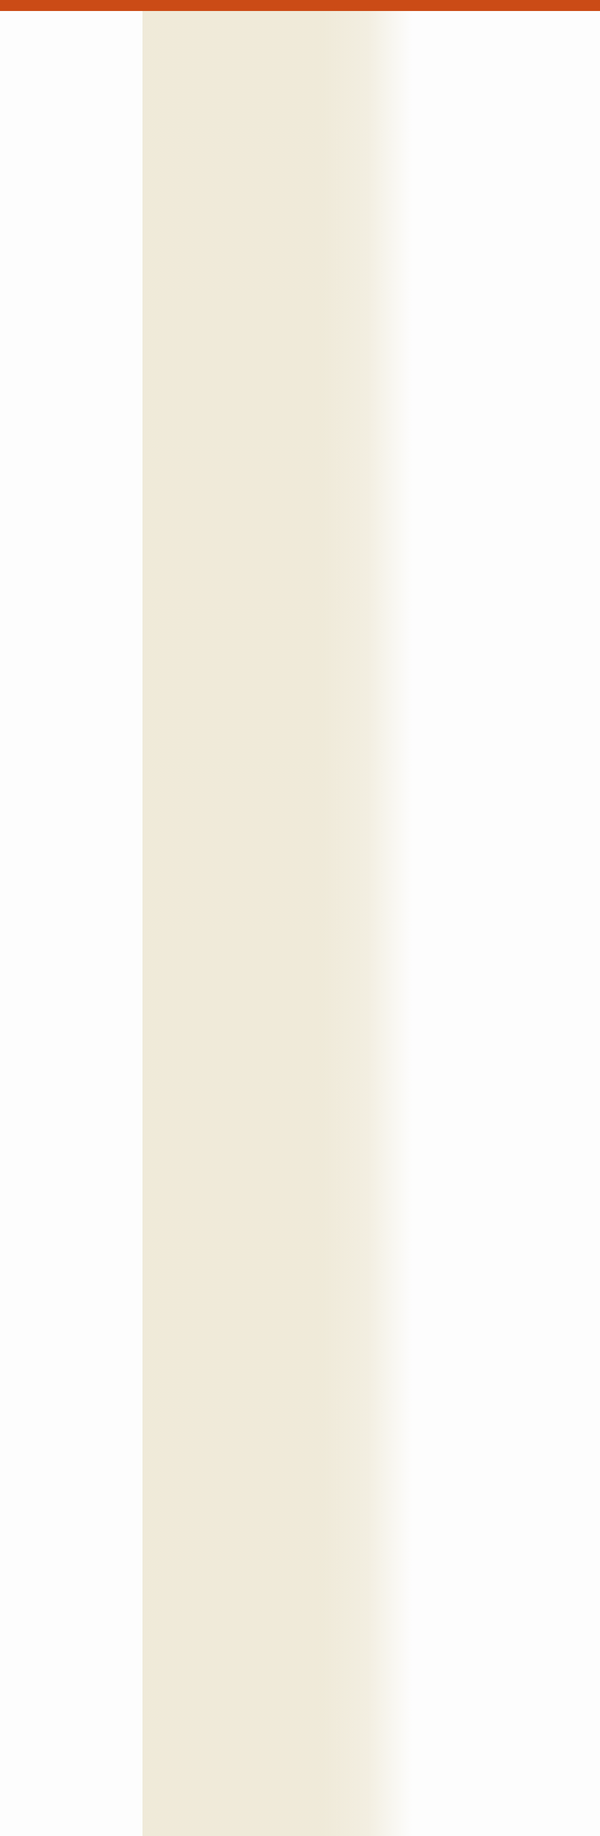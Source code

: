 ```yaml
---
layout: presentation_v1.1.0
title: "#RPA YouTube Stats"
date:   2023-03-25 00:00:00 +0100
abstract: "Based on the #tags by thelastweek.in/rpa" 
excerpt: What I do with tags, what RPA creators can expect of me in the future, how this shall be useful for RPA creators, and how to tell me what to do.
published: true
_titleimagefull: /biz/community/thisyearinrpa/resources/images/trends-from-tags-2022-Q4.png
self-contained: false
---
```



<section>

<h2>Technology Matrix for CI/CD Pipeline Stages and Phases</h2>

<style>
  #ci-cd-matrix {
    font-size: 70%;
  }
  
#ci-cd-matrix td.centered{
    border-left: 1px solid black;
    text-align: center;
  }
  
</style>

<table id="ci-cd-matrix">
	<tr>
		<th align="left">CI/CD Stage</th>
		<th align="left">Phase</th>
		<th class="centered borderleft">Git</th>
		<th class="centered borderleft">Jenkins</th>
		<th class="centered borderleft">SonarQube</th>
		<th class="centered borderleft">UiPath Workflow Analyzer</th>
		<th class="centered borderleft">Splunk</th>
	</tr>
	<tr>
		<td height="17" align="left">Code Integration</td>
		<td align="left">Code Checkout</td>
		<td class="centered borderleft">✔</td>
		<td class="centered borderleft"><br></td>
		<td class="centered borderleft"><br></td>
		<td class="centered borderleft">✔</td>
		<td class="centered borderleft"><br></td>
	</tr>
	<tr>
		<td height="17" align="left">Code Integration</td>
		<td align="left">Build</td>
		<td class="centered borderleft"><br></td>
		<td class="centered borderleft">✔</td>
		<td class="centered borderleft"><br></td>
		<td class="centered borderleft"><br></td>
		<td class="centered borderleft">✔</td>
	</tr>
	<tr>
		<td height="17" align="left">Code Integration</td>
		<td align="left">Test</td>
		<td class="centered borderleft"><br></td>
		<td class="centered borderleft">✔</td>
		<td class="centered borderleft"><br></td>
		<td class="centered borderleft"><br></td>
		<td class="centered borderleft">✔</td>
	</tr>
	<tr>
		<td height="17" align="left">Quality Validation</td>
		<td align="left">Code Quality Analysis</td>
		<td class="centered borderleft"><br></td>
		<td class="centered borderleft"><br></td>
		<td class="centered borderleft"><br></td>
		<td class="centered borderleft">✔</td>
		<td class="centered borderleft">✔</td>
	</tr>
	<tr>
		<td height="17" align="left">Quality Validation</td>
		<td align="left">Static Code Analysis</td>
		<td class="centered borderleft"><br></td>
		<td class="centered borderleft"><br></td>
		<td class="centered borderleft"><br></td>
		<td class="centered borderleft">✔</td>
		<td class="centered borderleft">✔</td>
	</tr>
	<tr>
		<td height="17" align="left">Quality Validation</td>
		<td align="left">Code Reviews</td>
		<td class="centered borderleft">✔</td>
		<td class="centered borderleft"><br></td>
		<td class="centered borderleft"><br></td>
		<td class="centered borderleft"><br></td>
		<td class="centered borderleft"><br></td>
	</tr>
	<tr>
		<td height="17" align="left">Quality Validation</td>
		<td align="left">Security Scans</td>
		<td class="centered borderleft"><br></td>
		<td class="centered borderleft"><br></td>
		<td class="centered borderleft"><br></td>
		<td class="centered borderleft">✔</td>
		<td class="centered borderleft">✔</td>
	</tr>
	<tr>
		<td height="17" align="left">Quality Validation</td>
		<td align="left">License Compliance</td>
		<td class="centered borderleft"><br></td>
		<td class="centered borderleft"><br></td>
		<td class="centered borderleft"><br></td>
		<td class="centered borderleft">✔</td>
		<td class="centered borderleft"><br></td>
	</tr>
	<tr>
		<td height="17" align="left">Quality Validation</td>
		<td align="left">Documentation Checks</td>
		<td class="centered borderleft"><br></td>
		<td class="centered borderleft"><br></td>
		<td class="centered borderleft"><br></td>
		<td class="centered borderleft">✔</td>
		<td class="centered borderleft"><br></td>
	</tr>
	<tr>
		<td height="17" align="left">Quality Validation</td>
		<td align="left">Testing for Best Practices</td>
		<td class="centered borderleft"><br></td>
		<td class="centered borderleft"><br></td>
		<td class="centered borderleft"><br></td>
		<td class="centered borderleft">✔</td>
		<td class="centered borderleft">✔</td>
	</tr>
	<tr>
		<td height="17" align="left">Quality Validation</td>
		<td align="left">Metrics and Performance Checks</td>
		<td class="centered borderleft"><br></td>
		<td class="centered borderleft"><br></td>
		<td class="centered borderleft"><br></td>
		<td class="centered borderleft">✔</td>
		<td class="centered borderleft"><br></td>
	</tr>
	<tr>
		<td height="17" align="left">Deployment</td>
		<td align="left">Deployment Mechanism</td>
		<td class="centered borderleft"><br></td>
		<td class="centered borderleft">✔</td>
		<td class="centered borderleft"><br></td>
		<td class="centered borderleft"><br></td>
		<td class="centered borderleft">✔</td>
	</tr>
	<tr>
		<td height="17" align="left">Monitoring</td>
		<td align="left">Performance Monitoring</td>
		<td class="centered borderleft"><br></td>
		<td class="centered borderleft"><br></td>
		<td class="centered borderleft"><br></td>
		<td class="centered borderleft">✔</td>
		<td class="centered borderleft"><br></td>
	</tr>
</table>


</section>

<section class="" data-background-opacity="0.2" data-background="{{ "/app/phy/RPA-publications/CaringTungsten/doc/images/cprima_vintage_colors_illustration_of_a_construction_crane_lift_c2ba5a60-3cad-4ee3-ba98-da9c9a87dd4c.png" | prepend: site.baseurl }}">
<div class="container">
<div class="col" style="padding-top: 20px; height: 85vh; background-image: linear-gradient(to right, rgba(238,232,213,.9), rgba(238,232,213,.9), rgba(238,232,213,.9), rgba(238,232,213,.9), rgba(238,232,213,.9), rgba(238,232,213,.7), rgba(238,232,213,0), rgba(238,232,213,0));">
<h3>Common YouTube Strategy</h3>
<p style="color:#002b36; text-align: left; top: 50%; position: absolute; transform: translateY(-50%); ">
<ul style="float: left; margin-left: 10%;color:#002b36; width: 50%;">
<li style="padding-bottom: 0.5em;" >Determine an audience as target group</li>
<li style="padding-bottom: 0.5em;" >Refer to content metamodels, forum posts or keyword research</li>
<li style="padding-bottom: 0.5em;" >Create a survey: What does the audience want?</li>
<li style="padding-bottom: 0.5em;" >Analyze the competition&nbsp;😈</li>
<li style="padding-bottom: 0.5em;" >Merge tlwin statistics with your analytics</li>
<li style="padding-bottom: 0.5em;" >What is &raquo;success&laquo; for you?</li>
</ul>
</p>
</div>
<div class="col">&nbsp;</div>
</div>
<h2 style="width: 100%; margin: 0px 0px 64px 0px;">Why not collaborate on the target audience?</h2>
<aside class="notes">
I propose to do some market research which content to target.
</aside>
</section>



<!-- the past the past the past the past the past the past the past the past the past the past the past -->

<section>

<section data-transition="fade">
<div class="r-stack">
<img class="" src="{{ "/biz/community/thisyearinrpa/resources/visualizations/FrontendBackend_Base.png" | prepend: site.baseurl }}" alt="">
<img class="fragment fade-up" src="{{ "/biz/community/thisyearinrpa/resources/visualizations/FrontendBackend_Backend.png" | prepend: site.baseurl }}" alt="">
<img class="fragment fade-up" src="{{ "/biz/community/thisyearinrpa/resources/visualizations/FrontendBackend_Frontend.png" | prepend: site.baseurl }}" alt="">
<img class="fragment" src="{{ "/biz/community/thisyearinrpa/resources/visualizations/FrontendBackend_Base_wordcloud.png" | prepend: site.baseurl }}" alt="">
<img class="fragment" src="{{ "/biz/community/thisyearinrpa/resources/visualizations/FrontendBackend_Top_wordcloud.png" | prepend: site.baseurl }}" alt="" />
</div>
<aside class="notes">
My personal hobby project „thelastweek.in/rpa“ evolved in 2022 to include not just automatic collection of YouTube (meta)data but also a backend with a tagging feature and various output formats in the frontend.
</aside>
</section>

<section class="" data-background-opacity="0.8" data-background="{{ "/biz/marketing/backgrounds/cprima_clean_modern_livingroom_with_blank_wall_huge_mockup_phot_57f1d4cf-d8e1-46c4-9823-91b486fe0254.png" | prepend: site.baseurl }}">
<div class="container">
<div class="col"><h1 style="background: #eee8d5!important; width: 360px; margin-right: 20px; margin-top: 120px; float: right; border: 10px solid black;" class="fragment fade-right">&nbsp;<br/>RPA<br/>&nbsp;</h1></div>
<div class="col"><span class="fragment fade-left"><h1 style="background: #eee8d5!important; width: 360px; margin-left: 20px; margin-top: 120px; float: left; border: 10px solid black;" class="fragment fade-out">Low-Code<br/>&nbsp;</h1></span></div>
</div>
<aside class="notes">
The tags are used to make a distinction between
- RPA and
- Low-Code
I do not actively publish the Low-Code variant -- yet.
</aside>
</section>

<section class="center">
If I do not tag a video at all then i would not appear in the weekly output!
<aside class="notes">
If I do not tag a video at all then i would not appear in the weekly output!
</aside>
</section>

<section>
<h2>Behind the scenes: Watch me tagging</h2>
<video controls width="1280" height="720" autoplay="true" muted="true"  >
<source data-src="{{ "/biz/community/thisyearinrpa/resources/videos/thelastweekinrpa_how-to-tag_spedup.webm" | prepend: site.baseurl }}" type="video/webm" />
<p>Your browser doesn't support HTML video.</p>
</video>
<aside class="notes">
Since September 2022 I actively put 2-6 tags on each video. This happens during the week, the latest on Monday for all videos of the previous week.
So it is safe to say that each video goes past a human editor before it appears in any of the (currently) three output channels.
The decisions which tags to use is based on title, the description, sometimes the content and maybe watching parts of the video.
</aside>
</section>


</section>


<!-- here & now here & now here & now here & now here & now here & now here & now here & now here & now here & now here & now -->

<section data-appearance-can-start="true">
<h2>Channel-independent Statistics for YOU!</h2>
<div class="r-stack">
<img class="animate__zoomIn " src="{{ "/biz/community/thisyearinrpa/resources/analysis/screenshots/thelastweekinrpa_stats_v1.0_001.png" | prepend: site.baseurl }}" alt="" />
<img class="animate__bounceInUp  " data-delay="800" src="{{ "/biz/community/thisyearinrpa/resources/analysis/screenshots/thelastweekinrpa_stats_v1.0_002.png" | prepend: site.baseurl }}" alt="" />
<img class="animate__bounceInUp  " data-delay="800" src="{{ "/biz/community/thisyearinrpa/resources/analysis/screenshots/thelastweekinrpa_stats_v1.0_003.png" | prepend: site.baseurl }}" alt="" />
<img class="animate__bounceInUp  " data-delay="800" src="{{ "/biz/community/thisyearinrpa/resources/analysis/screenshots/thelastweekinrpa_stats_v1.0_004.png" | prepend: site.baseurl }}" alt="" />
<img class="animate__bounceInUp  " data-delay="800" src="{{ "/biz/community/thisyearinrpa/resources/analysis/screenshots/thelastweekinrpa_stats_v1.0_005.png" | prepend: site.baseurl }}" alt="" />
<img class="animate__bounceInUp  " data-delay="800" src="{{ "/biz/community/thisyearinrpa/resources/analysis/screenshots/thelastweekinrpa_stats_v1.0_006.png" | prepend: site.baseurl }}" alt="" />
<img class="animate__bounceInUp  " data-delay="800" src="{{ "/biz/community/thisyearinrpa/resources/analysis/screenshots/thelastweekinrpa_stats_v1.0_007.png" | prepend: site.baseurl }}" alt="" />
<img class="animate__bounceInUp  " data-delay="800" src="{{ "/biz/community/thisyearinrpa/resources/analysis/screenshots/thelastweekinrpa_stats_v1.0_001.png" | prepend: site.baseurl }}" alt="" />
</div>
<aside class="notes">
Now, with the tagging feature being based on a database
it is possible to generate all kinds of statistics,
currently based on frequency and duration, like
- hours per month per vendor
- duration of videos per tag per week
</aside>
</section>


<!-- what's new what's new what's new what's new what's new what's new what's new what's new what's new what's new what's new what's new -->


<section>

<section data-auto-animate data-autoslide="1000">
<div data-id="curtain-left" style="background:#cb4b16;position: absolute;top: 0px;left: 0px;width: 960px;height: 1080px;margin: 0;padding: 0;"></div>
<div data-id="curtain-right" style="background:#cb4b16;position: absolute;top: 0px;left: 960px;width: 960px;height: 1080px;margin: 0;padding: 0;"></div>
<aside class="notes">
And I can hereby reveal the exclusive access for YouTube RPA creators to the raw data:
</aside>
</section>
<section data-auto-animate>
<div data-id="curtain-left" style="background:#cb4b16;position: absolute;top: 0px;left: 0px;width: 10px;height: 1080px;margin: 0;padding: 0;"></div>
<div data-id="curtain-right" style="background:#cb4b16;position: absolute;top: 0px;left: 1910px;width: 10px;height: 1080px;margin: 0;padding: 0;"></div>
<h2>Download Location</h2>
<img src="{{ "/biz/community/thisyearinrpa/resources/images/bit.ly_thelastweekinrpa_stats.png" | prepend: site.baseurl }}" alt="" class="" >
<p>https://bit.ly/thelastweekinrpa_stats</p>
<aside class="notes">
The xlsx file contains the raw data for the current and previous quarter, and some initial Pivot tables and graphs.
</aside>
</section>

</section>

<!-- the future the future the future the future the future the future the future the future the future the future the future -->

<section>

<section class="center" data-auto-animate data-autoslide="2000" data-background-color="rgb(203,75,22)" data-transition="zoom-in fade-out">
<h2 style="margin:0;padding:0;color:#fdf6e3;" class="r-fit-text">BUT:</h2>
<aside class="notes">
</aside>
</section>
<section class="center" data-transition="fade-in slide-out">
<h2 style="margin:0;padding:0;" class="r-fit-text">Let's talk about the future!</h2>
<aside class="notes">
</aside>
</section>

<section>
<h2>tlwin 2023-Q3: Target Personas</h2>
<img class="" src="{{ "/biz/community/thisyearinrpa/resources/Clipboard01.png" | prepend: site.baseurl }}" alt="" />
<aside class="notes">
In the future I will enhance the tagging by a target persona.
While the RPA Developer persona might get the most attention
content aimed at the Business Analyst is almost nonexistant,
and there is little content for a Lead Developer, Solution Architect or Head of Center of Excellence.

In addition to tagging target personas I would gladly use tags that are aligned within the group of RPA YouTube creators.
</aside>
</section>

<!--<section>
<img class="" src="{{ "/biz/community/thisyearinrpa/resources/images/trends-from-tags-2022-Q4.png" | prepend: site.baseurl }}" alt="" />
<aside class="notes">
In addition to tagging target personas I would gladly use tags that are aligned within the group of RPA YouTube creators.
</aside>
</section>
//-->

</section>

<!-- what is the relevance -->

<section>

<section class="" data-background-opacity="0.8" data-background="{{ "/biz/marketing/backgrounds/cprima_cartoon_robot_very_alone_in_wide_open_savannah_in_Tetrad_48097804-44ac-4e2e-84c4-ac6e87216888.png" | prepend: site.baseurl }}">

<div class="container">
<div class="col" style="padding-top: 20px; height: 85vh; background-image: linear-gradient(to right, rgba(238,232,213,.7), rgba(238,232,213,.7), rgba(238,232,213,.7), rgba(238,232,213,.7), rgba(238,232,213,.7), rgba(238,232,213,.7), rgba(238,232,213,0), rgba(238,232,213,0));">
<h3>Feeds into Content Planning</h3>
<p style="color:#002b36; text-align: left; top: 50%; position: absolute; transform: translateY(-50%); ">
<ol style="float: left; margin-left: 10%;color:#002b36; width: 50%;">
<li style="padding-bottom: 0.5em;" >Choose your niche</li>
<li style="padding-bottom: 0.5em;" >Determine and research your audience*</li>
<li style="padding-bottom: 0.5em;" >Plan your content👈🏼👈🏼👈🏼</li>
<li style="padding-bottom: 0.5em;" >Create engaging content</li>
<li style="padding-bottom: 0.5em;" >Optimize your videos for search</li>
<li style="padding-bottom: 0.5em;" >Promote your channel</li>
<li style="padding-bottom: 0.5em;" >Engage with your audience</li>
</ol></p>
</div>
<div class="col">&nbsp;</div>
</div>
<h2 style="width: 100%; margin: 0px 0px 64px 0px;">How is this relevant for the RPA YouTube creator?</h2>

<aside class="notes">

</aside>
</section>


<section class="" data-background-opacity="0.8" data-background="{{ "/biz/marketing/backgrounds/cprima_in_Tetradic_colors_cartoon_robot_holding_a_ladder_on_fla_ef62f4c3-e569-4192-abac-6c2fcc0ecd7e.png" | prepend: site.baseurl }}">
<div class="container">
<div class="col" style="padding-top: 20px; height: 85vh; background-image: linear-gradient(to right, rgba(238,232,213,.7), rgba(238,232,213,.7), rgba(238,232,213,.7), rgba(238,232,213,.7), rgba(238,232,213,.7), rgba(238,232,213,.7), rgba(238,232,213,0), rgba(238,232,213,0));">
<h3>Common YouTube Strategy</h3>
<p style="color:#002b36; text-align: left; top: 50%; position: absolute; transform: translateY(-50%); ">
<ul style="float: left; margin-left: 10%;color:#002b36; width: 50%;">
<li style="padding-bottom: 0.5em;" >Determine an audience as target group</li>
<li style="padding-bottom: 0.5em;" >Refer to content metamodels, forum posts or keyword research</li>
<li style="padding-bottom: 0.5em;" >Create a survey: What does the audience want?</li>
<li style="padding-bottom: 0.5em;" >Analyze the competition&nbsp;😈</li>
<li style="padding-bottom: 0.5em;" >Merge tlwin statistics with your analytics</li>
<li style="padding-bottom: 0.5em;" >What is &raquo;success&laquo; for you?</li>
</ul>
</p>
</div>
<div class="col">&nbsp;</div>
</div>
<h2 style="width: 100%; margin: 0px 0px 64px 0px;">Why not collaborate on the target audience?</h2>
<aside class="notes">
I propose to do some market research which content to target.
</aside>
</section>

<section class="" data-background-opacity="0.8" data-background="{{ "/biz/marketing/backgrounds/cprima_robot_with_a_measuring_tape_standing_on_floor_in_tetradi_c6966ba8-65a9-4257-a88d-ba327836c924.png" | prepend: site.baseurl }}">
<h2 style="width: 100%; margin: 85vh 0px 64px 0px;">Will gladly tag to make it measurable</h2>
<aside class="notes">
I will gladly adopt my tags to make it measurable.
</aside>
</section>


</section>


<!-- discussion discussion discussion discussion discussion discussion discussion discussion discussion discussion -->

<section class="" data-background-opacity="0.5" data-background="{{ "/biz/marketing/backgrounds/cprima_robot_with_a_hand_at_the_ear_liseting_to_other_robot_in__bdedeb35-020a-4d54-bd87-3077daf2cd7b.png" | prepend: site.baseurl }}">
<h2>Questions?</h2>
<aside class="notes">
And with that I am happy to open the call for questions!
</aside>
</section>

